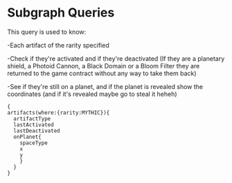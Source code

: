 # Subgraph Queries

This query is used to know:

-Each artifact of the rarity specified

-Check if they're activated and if they're deactivated (If they are a planetary shield, a Photoid Cannon, a Black Domain or a Bloom Filter they are returned to the game contract without any way to take them back)

-See if they're still on a planet, and if the planet is revealed show the coordinates (and if it's revealed maybe go to steal it heheh)
 
```
{
artifacts(where:{rarity:MYTHIC}){
  artifactType
  lastActivated
  lastDeactivated
  onPlanet{
    spaceType
    x
    y
    }
  }
}
```
